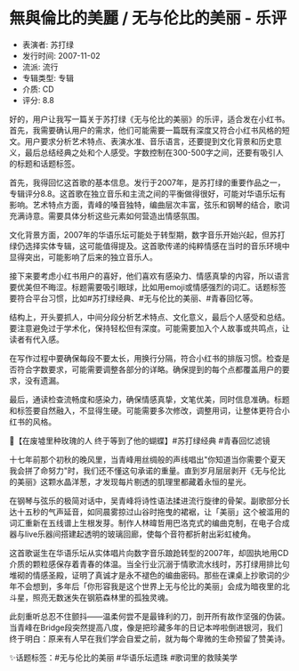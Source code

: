 # 無與倫比的美麗 / 无与伦比的美丽 - 乐评

- 表演者: 苏打绿
- 发行时间: 2007-11-02
- 流派: 流行
- 专辑类型: 专辑
- 介质: CD
- 评分: 8.8

<think>
好的，用户让我写一篇关于苏打绿《无与伦比的美丽》的乐评，适合发在小红书。首先，我需要确认用户的需求，他们可能需要一篇既有深度又符合小红书风格的短文。用户要求分析艺术特点、表演水准、音乐语言，还要提到文化背景和历史意义，最后总结经典之处和个人感受。字数控制在300-500字之间，还要有吸引人的标题和话题标签。

首先，我得回忆这首歌的基本信息。发行于2007年，是苏打绿的重要作品之一，专辑评分8.8。这首歌在独立音乐和主流之间的平衡做得很好，可能对华语乐坛有影响。艺术特点方面，青峰的嗓音独特，编曲层次丰富，弦乐和钢琴的结合，歌词充满诗意。需要具体分析这些元素如何营造出情感氛围。

文化背景方面，2007年的华语乐坛可能处于转型期，数字音乐开始兴起，但苏打绿仍选择实体专辑，这可能值得提及。这首歌传递的纯粹情感在当时的音乐环境中显得突出，可能影响了后来的独立音乐人。

接下来要考虑小红书用户的喜好，他们喜欢有感染力、情感真挚的内容，所以语言要优美但不晦涩。标题需要吸引眼球，比如用emoji或情感强烈的词汇。话题标签要符合平台习惯，比如#苏打绿经典、#无与伦比的美丽、#青春回忆等。

结构上，开头要抓人，中间分段分析艺术特点、文化意义，最后个人感受和总结。要注意避免过于学术化，保持轻松但有深度。可能需要加入个人故事或共鸣点，让读者有代入感。

在写作过程中要确保每段不要太长，用换行分隔，符合小红书的排版习惯。检查是否符合字数要求，可能需要调整各部分的详略。确保提到的每个点都覆盖用户的要求，没有遗漏。

最后，通读检查流畅度和感染力，确保情感真挚，文笔优美，同时信息准确。标题和标签要自然融入，不显得生硬。可能需要多次修改，调整用词，让整体更符合小红书的风格。
</think>

🎵【在废墟里种玫瑰的人 终于等到了他的蝴蝶】#苏打绿经典 #青春回忆滤镜

十七年前那个初秋的晚风里，当青峰用丝绸般的声线唱出"你知道当你需要个夏天我会拼了命努力"时，我们还不懂这句承诺的重量。直到岁月层层剥开《无与伦比的美丽》这颗水晶洋葱，才发现每片剔透的肌理里都藏着永恒的星光。

在钢琴与弦乐的极简对话中，吴青峰将诗性语法揉进流行旋律的骨架。副歌部分长达十五秒的气声延音，如同晨雾掠过山谷时拖曳的裙裾，让「美丽」这个被滥用的词汇重新在五线谱上生根发芽。制作人林暐哲用巴洛克式的编曲克制，在电子合成器与live乐器间搭建起透明的玻璃回廊，使每个音符都折射出彩虹棱角。

这首歌诞生在华语乐坛从实体唱片向数字音乐踉跄转型的2007年，却固执地用CD介质的颗粒感保存着青春的体温。当全行业沉溺于情歌流水线时，苏打绿用排比句堆砌的情感圣殿，证明了真诚才是永不褪色的编曲密码。那些在课桌上抄歌词的少年不会想到，多年后「你形容我是这个世界上无与伦比的美丽」会成为暗夜里的北斗星，照亮无数迷失在钢筋森林里的孤独灵魂。

此刻重听总忍不住颤抖——温柔何尝不是最锋利的刀，剖开所有故作坚强的伪装。当青峰在Bridge段突然提高八度，像是把珍藏多年的日记本哗啦倒进银河，我们终于明白：原来有人早在我们学会自爱之前，就为每个卑微的生命预留了赞美诗。

✨话题标签：#无与伦比的美丽 #华语乐坛遗珠 #歌词里的救赎美学
